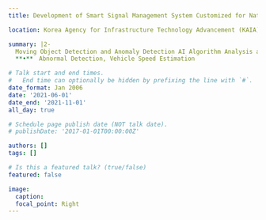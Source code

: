 ```yaml
---
title: Development of Smart Signal Management System Customized for National Roads

location: Korea Agency for Infrastructure Technology Advancement (KAIA)

summary: |2-
  Moving Object Detection and Anomaly Detection AI Algorithm Analysis and Dataset Construction <br> 
  **•**　Abnormal Detection, Vehicle Speed Estimation

# Talk start and end times.
#   End time can optionally be hidden by prefixing the line with `#`.
date_format: Jan 2006
date: '2021-06-01'
date_end: '2021-11-01'
all_day: true

# Schedule page publish date (NOT talk date).
# publishDate: '2017-01-01T00:00:00Z'

authors: []
tags: []

# Is this a featured talk? (true/false)
featured: false

image:
  caption: 
  focal_point: Right
---
```

